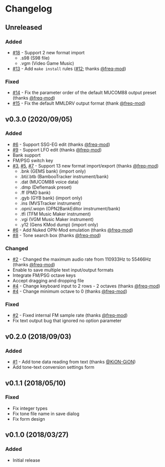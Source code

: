 # Changelog

## Unreleased
### Added
- [#18] - Support 2 new format import
  - .s98 (S98 file)
  - .vgm (Video Game Music)
- [#13] - Add `make install` rules ([#12]; thanks [@freq-mod])

### Fixed
- [#14] - Fix the parameter order of the default MUCOM88 output preset (thanks [@freq-mod])
- [#15] - Fix the default MMLDRV output format (thank [@freq-mod])

[#12]: https://github.com/rerrahkr/YM2608-Tone-Editor/issues/12
[#13]: https://github.com/rerrahkr/YM2608-Tone-Editor/pull/13
[#14]: https://github.com/rerrahkr/YM2608-Tone-Editor/issues/14
[#15]: https://github.com/rerrahkr/YM2608-Tone-Editor/issues/15
[#18]: https://github.com/rerrahkr/YM2608-Tone-Editor/issues/18

## v0.3.0 (2020/09/05)
### Added
- [#6] - Support SSG-EG edit (thanks [@freq-mod])
- [#9] - Support LFO edit (thanks [@freq-mod])
- Bank support
- FM/PSG switch key
- [#3], [#5], [#7] - Support 13 new format import/export (thanks [@freq-mod])
  - .bnk (GEMS bank) (import only)
  - .bti/.btb (BambooTracker instrument/bank)
  - .dat (MUCOM88 voice data)
  - .dmp (Deflemask preset)
  - .ff (PMD bank)
  - .gyb (GYB bank) (import only)
  - .ins (MVSTracker instrument)
  - .opni/.wopn (OPN2BankEditor imstrument/bank)
  - .tfi (TFM Music Maker instrument)
  - .vgi (VGM Music Maker instrument)
  - .y12 (Gens KMod dump) (import only)
- [#6] - Add Nuked OPN-Mod emulation (thanks [@freq-mod])
- [#8] - Tone search box (thanks [@freq-mod])

### Changed
- [#2] - Changed the maximum audio rate from 110933Hz to 55466Hz (thanks [@freq-mod])
- Enable to save multiple text input/output formats
- Integrate FM/PSG octave keys
- Accept dragging and dropping file
- [#4] - Change keyboard input to 2 rows - 2 octaves (thanks [@freq-mod])
- [#4] - Change minimum octave to 0 (thanks [@freq-mod])

### Fixed
- [#2] - Fixed internal FM sample rate (thanks [@freq-mod])
- Fix text output bug that ignored no option parameter

[@freq-mod]: https://github.com/freq-mod

[#2]: https://github.com/rerrahkr/YM2608-Tone-Editor/pull/2
[#3]: https://github.com/rerrahkr/YM2608-Tone-Editor/issues/3
[#4]: https://github.com/rerrahkr/YM2608-Tone-Editor/issues/4
[#5]: https://github.com/rerrahkr/YM2608-Tone-Editor/issues/5
[#6]: https://github.com/rerrahkr/YM2608-Tone-Editor/issues/6
[#7]: https://github.com/rerrahkr/YM2608-Tone-Editor/issues/7
[#8]: https://github.com/rerrahkr/YM2608-Tone-Editor/issues/8
[#9]: https://github.com/rerrahkr/YM2608-Tone-Editor/issues/9

## v0.2.0 (2018/09/03)
### Added
- [#1] - Add tone data reading from text (thanks [@KiON-GiON])
- Add tone-text conversion settings form

[@KiON-GiON]: https://github.com/KiON-GiON

[#1]: https://github.com/rerrahkr/YM2608-Tone-Editor/issues/1

## v0.1.1 (2018/05/10)
### Fixed
- Fix integer types
- Fix tone file name in save dialog
- Fix form design

## v0.1.0 (2018/03/27)
### Added
- Initial release

